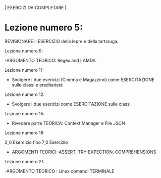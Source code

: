 | ESERCIZI DA COMPLETARE |

# Lezione numero 5:

REVISIONARE il ESERCIZIO della lepre e della tartaruga.


Lezione numero 9:

-ARGOMENTO TEORICO: Regex and LAMDA


Lezione numero 11:

- Svolgere i due esericizi (Cinema e Magazzino) come ESERCITAZIONE sulle classi e ereditarietà

Lezione numero 12:

- Svolgere i due esericizi come ESERCITAZIONE sulle classi


Lezione numero 15:

- Rivedere parte TEORICA: Context Manager e File JSON


Lezione numero 18:

2_0 Esercizio fino 7_0 Esercizio

- ARGOMENTI TEORICI: ASSERT, TRY-EXPECTION, COMPREHENSIONS


Lezione numero 21:

-ARGOMENTO TEORICO : Linux comandi TERMINALE

